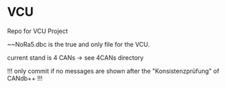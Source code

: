 # VCU
Repo for VCU Project

~~NoRa5.dbc is the true and only file for the VCU.

current stand is 4 CANs -> see 4CANs directory

!!! only commit if no messages are shown after the "Konsistenzprüfung" of CANdb++ !!!
